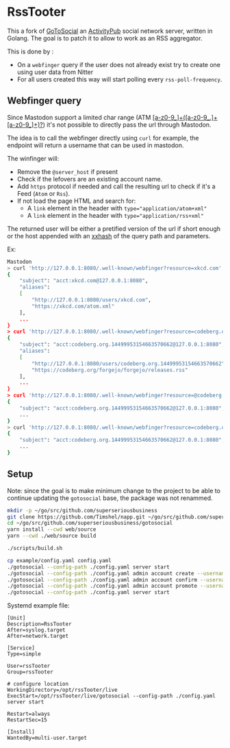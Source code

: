 # RssTooter

This a fork of [GoToSocial](https://github.com/superseriousbusiness/gotosocial) an [ActivityPub](https://activitypub.rocks/) social network server, written in Golang.
The goal is to patch it to allow to work as an RSS aggregator.

This is done by :
  - On a `webfinger` query if the user does not already exist try to create one using user data from Nitter
  - For all users created this way will start polling every `rss-poll-frequency`.

## Webfinger query

Since Mastodon support a limited char range (ATM [[a-z0-9_]+([a-z0-9_\.]+[a-z0-9_]+)?](https://github.com/mastodon/mastodon/blob/d8c428472356abd70aaf1f514b99114464ee7f61/app/models/account.rb#L70)) it's not possible to directly pass the url through Mastodon.

The idea is to call the webfinger directly using `curl` for example, the endpoint will return a username that can be used in mastodon.

The winfinger will:
 - Remove the `@server_host` if present
 - Check if the lefovers are an existing account name.
 - Add `https` protocol if needed and call the resulting url to check if it's a Feed (`Atom` or `Rss`).
 - If not load the page HTML and search for:
    - A `link` element in the header with `type="application/atom+xml"`
    - A `link` element in the header with `type="application/rss+xml"`

The returned user will be either a pretified version of the url if short enough or the host appended with an [xxhash](https://github.com/cespare/xxhash) of the query path and parameters.

Ex:
```bash
Mastodon
> curl 'http://127.0.0.1:8080/.well-known/webfinger?resource=xkcd.com'
{
    "subject": "acct:xkcd.com@127.0.0.1:8080",
    "aliases":
    [
        "http://127.0.0.1:8080/users/xkcd.com",
        "https://xkcd.com/atom.xml"
    ],
    ...
}
> curl 'http://127.0.0.1:8080/.well-known/webfinger?resource=codeberg.org/forgejo/forgejo/releases.rss'
{
    "subject": "acct:codeberg.org.14499953154663570662@127.0.0.1:8080",
    "aliases":
    [
        "http://127.0.0.1:8080/users/codeberg.org.14499953154663570662",
        "https://codeberg.org/forgejo/forgejo/releases.rss"
    ],
    ...
}
> curl 'http://127.0.0.1:8080/.well-known/webfinger?resource=@codeberg.org.14499953154663570662@127.0.0.1:8080'
{
    "subject": "acct:codeberg.org.14499953154663570662@127.0.0.1:8080",
    ...
}
> curl 'http://127.0.0.1:8080/.well-known/webfinger?resource=codeberg.org.14499953154663570662'
{
    "subject": "acct:codeberg.org.14499953154663570662@127.0.0.1:8080",
    ...
}
```

## Setup

Note: since the goal is to make minimum change to the project to be able to continue updating the `gotosocial` base, the package was not renammed.

```bash
mkdir -p ~/go/src/github.com/superseriousbusiness
git clone https://github.com/Timshel/napp.git ~/go/src/github.com/superseriousbusiness/gotosocial
cd ~/go/src/github.com/superseriousbusiness/gotosocial
yarn install --cwd web/source
yarn --cwd ./web/source build

./scripts/build.sh

cp example/config.yaml config.yaml
./gotosocial --config-path ./config.yaml server start
./gotosocial --config-path ./config.yaml admin account create --username admin --email toto@yopmail.com --password 'Password'
./gotosocial --config-path ./config.yaml admin account confirm --username admin
./gotosocial --config-path ./config.yaml admin account promote --username admin
./gotosocial --config-path ./config.yaml server start
```

Systemd example file:

```systemd
[Unit]
Description=RssTooter
After=syslog.target
After=network.target

[Service]
Type=simple

User=rssTooter
Group=rssTooter

# configure location
WorkingDirectory=/opt/rssTooter/live
ExecStart=/opt/rssTooter/live/gotosocial --config-path ./config.yaml server start

Restart=always
RestartSec=15

[Install]
WantedBy=multi-user.target
```
